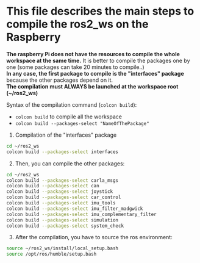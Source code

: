 # This file describes the main steps to compile the ros2_ws on the Raspberry

**The raspberry Pi does not have the resources to compile the whole workspace at the same time.** It is better to compile the packages one by one (some packages can take 20 minutes to compile..)\
**In any case, the first package to compile is the "interfaces" package** because the other packages depend on it.\
**The compilation must ALWAYS be launched at the workspace root (~/ros2_ws)**

Syntax of the compilation command (```colcon build```):
* ```colcon build``` to compile all the workspace
* ```colcon build --packages-select "NameOfThePackage"```

1. Compilation of the "interfaces" package
```sh
cd ~/ros2_ws
colcon build --packages-select interfaces
```

2. Then, you can compile the other packages:
```sh
cd ~/ros2_ws
colcon build --packages-select carla_msgs
colcon build --packages-select can
colcon build --packages-select joystick
colcon build --packages-select car_control
colcon build --packages-select imu_tools
colcon build --packages-select imu_filter_madgwick
colcon build --packages-select imu_complementary_filter
colcon build --packages-select simulation
colcon build --packages-select system_check
```

3. After the compilation, you have to source the ros environment:
```sh
source ~/ros2_ws/install/local_setup.bash
source /opt/ros/humble/setup.bash
```

